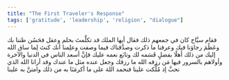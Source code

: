 ```yaml
---
title: "The First Traveler's Response"
tags: ['gratitude', 'leadership', 'religion', "dialogue"]
---
```


 فقام سيَّاح كان في جمعهم ذلك فقال أيها الملك قد تكلَّمتَ بحلم وعقل فحَسُن ظننا بك وعَظُمَ رجاؤنا فيك وعرفنا ما ذكرت وصدَّقناك فيما وصفت وعلِمنا أنك كنتَ لِما ساق الله إليك من ذلك أهلًا بفضلٍ قَسَمه لك وتابَع نعمه عليك فإنَّ أسعد الناس في الدنيا والآخرة وأولاهم بالسرور فيها مَن رزقه الله ما رزقك وجعل عنده مثل ما عندك وقد أرانا الله الذي نحبَّ إذ مُلِّكت علينا فنحمد اللهَ على ما أكرمَنَا به من ذلك وامتنَّ به علينا

